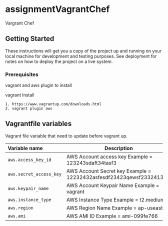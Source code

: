 # assignmentVagrantChef
Vargrant Chef

## Getting Started
These instructions will get you a copy of the project up and running on your local machine for development and testing purposes. See deployment for notes on how to deploy the project on a live system.

### Prerequisites
vagrant and aws plugin to install

vagrant Install
```
1. https://www.vagrantup.com/downloads.html
2. vagrant plugin aws
```

Vagrantfile variables
---------------------------------
Vagrant file variable that need to update before vagrant up.

|    Variable name          |    Description                              |
| :------------------------ | -----------------------------------------   |
|  `aws.access_key_id` | AWS Account access key Example = 123243sdaft34tasf3 |
| `aws.secret_access_key` | AWS Account Secret key Example = 12232432asfesdf23423qewsf2332413sdf |
| `aws.keypair_name` | AWS Account Keypair Name Example = vagrant |
| `aws.instance_type` | AWS Instance Type Example = t2.medium |
| `aws.region` | AWS Region Name Example = ap-useast-1 |
| `aws.ami` | AWS AMI ID Example = ami-099fe766 |
